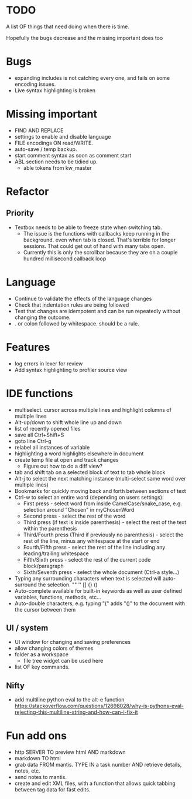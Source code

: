 # TODO

A list OF things that need doing when there is time. 

Hopefully the bugs decrease and the missing important does too


# Bugs
- expanding includes is not catching every one, and fails on some encoding issues. 
- Live syntax highlighting is broken 

# Missing important
- FIND AND REPLACE
- settings to enable and disable language
- FILE encodings ON read/WRITE. 
- auto-save / temp backup.
- start comment syntax as soon as comment start
- ABL section needs to be tidied up.
  - able tokens from kw_master 


# Refactor
## Priority

- Textbox needs to be able to freeze state when switching tab. 
  - The issue is the functions with callbacks keep running in the background. even when tab is closed. That's terrible for longer sessions. That could get out of hand with many tabs open. 
  - Currently this is only the scrollbar because they are on a couple hundred millisecond callback loop

# Language
- Continue to validate the effects of the language changes
- Check that indentation rules are being followed 
- Test that changes are idempotent and can be run repeatedly without changing the outcome. 
- . or colon followed by whitespace. should be a rule.

# Features
- log errors in lexer for review
- Add syntax highlighting to profiler source view

# IDE functions 
- multiselect. cursor across multiple lines and highlight columns of multiple lines
- Alt-up/down to shift whole line up and down
- list of recently opened files
- save all Ctrl+Shift+S
- goto line Ctrl-g
- relabel all instances of variable 
- highlighting a word highlights elsewhere in document
- create temp file at open and track changes 
  - Figure out how to do a diff view? 
- tab and shift tab on a selected block of text to tab whole block
- Alt-j to select the next matching instance (multi-select same word over multiple lines)
- Bookmarks for quickly moving back and forth between sections of text
- Ctrl-w to select an entire word (depending on users settings):
  - First press - select word from inside CamelCase/snake_case, e.g. selection around "Chosen" in myChosenWord
  - Second press - select the rest of the word 
  - Third press (if text is inside parenthesis) - select the rest of the text within the parenthesis
  - Third/Fourth press (Third if previously no parenthesis) - select the rest of the line, minus any whitespace at the start or end
  - Fourth/Fifth press - select the rest of the line including any leading/trailing whitespace
  - Fifth/Sixth press - select the rest of the current code block/paragraph
  - Sixth/Seventh press - select the whole document (Ctrl-a style...)
- Typing any surrounding characters when text is selected will auto-surround the selection. "" '' [] {} () 
- Auto-complete available for built-in keywords as well as user defined variables, functions, methods, etc...
- Auto-double characters, e.g. typing "(" adds "()" to the document with the cursor between them

## UI / system
- UI window for changing and saving preferences
- allow changing colors of themes 
- folder as a workspace
    - file tree widget can be used here
- list OF key commands.  

## Nifty
- add multiline python eval to the alt-e function https://stackoverflow.com/questions/12698028/why-is-pythons-eval-rejecting-this-multiline-string-and-how-can-i-fix-it


# Fun add ons
- http SERVER TO preview html AND markdown
- markdown TO html
- grab data FROM mantis. TYPE IN a task number AND retrieve details, notes, etc. 
- send notes to mantis. 
- create and edit XML files, with a function that allows quick tabbing between tag data for fast edits.








